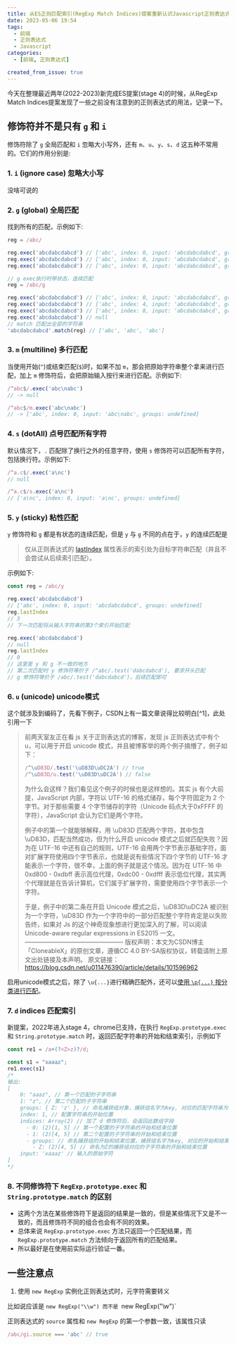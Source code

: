 ```yaml
---
title: 从ES正则匹配索引(RegExp Match Indices)提案重新认识Javascript正则表达式
date: 2023-05-06 19:54
tags:
  - 前端
  - 正则表达式
  - Javascript
categories:
  - [前端, 正则表达式]

created_from_issue: true
---
```


今天在整理最近两年(2022-2023)新完成ES提案(stage 4)的时候，从RegExp Match Indices提案发现了一些之前没有注意到的正则表达式的用法，记录一下。

<!-- more -->

## 修饰符并不是只有 `g` 和 `i`

修饰符除了 `g` 全局匹配和 `i` 忽略大小写外，还有 `m`、`u`、`y`、`s`、`d` 这五种不常用的。它们的作用分别是:

### 1. `i` (ignore case) 忽略大小写

没啥可说的

### 2. `g` (global) 全局匹配

找到所有的匹配，示例如下:

```javascript
reg = /abc/

reg.exec('abcdabcdabcd') // ['abc', index: 0, input: 'abcdabcdabcd', groups: undefined]
reg.exec('abcdabcdabcd') // ['abc', index: 0, input: 'abcdabcdabcd', groups: undefined]
reg.exec('abcdabcdabcd') // ['abc', index: 0, input: 'abcdabcdabcd', groups: undefined]

// g exec执行时带状态，连续匹配
reg = /abc/g

reg.exec('abcdabcdabcd') // ['abc', index: 0, input: 'abcdabcdabcd', groups: undefined]
reg.exec('abcdabcdabcd') // ['abc', index: 4, input: 'abcdabcdabcd', groups: undefined]
reg.exec('abcdabcdabcd') // ['abc', index: 8, input: 'abcdabcdabcd', groups: undefined]
reg.exec('abcdabcdabcd') // null
// match 匹配出全部的字符串
'abcdabcdabcd'.match(reg) // ['abc', 'abc', 'abc'] 
```

### 3. `m` (multiline) 多行匹配

当使用开始(`^`)或结束匹配(`$`)时，如果不加 `m`，那会把原始字符串整个拿来进行匹配，加上 `m` 修饰符后，会把原始输入按行来进行匹配。示例如下:

```javascript
/^abc$/.exec('abc\nabc')
// -> null

/^abc$/m.exec('abc\nabc')
// -> ['abc', index: 0, input: 'abc\nabc', groups: undefined]
```

### 4. `s` (dotAll) 点号匹配所有字符

默认情况下，`.` 匹配除了换行之外的任意字符，使用 `s` 修饰符可以匹配所有字符，包括换行符。示例如下:

```javascript
/^a.c$/.exec('a\nc')
// null

/^a.c$/s.exec('a\nc')
// ['a\nc', index: 0, input: 'a\nc', groups: undefined]
```

### 5. `y` (sticky) 粘性匹配

`y` 修饰符和 `g` 都是有状态的连续匹配，但是 `y` 与 `g` 不同的点在于，`y` 的连续匹配是
> 仅从正则表达式的 [lastIndex](https://developer.mozilla.org/zh-CN/docs/Web/JavaScript/Reference/Global_Objects/RegExp/lastIndex) 属性表示的索引处为目标字符串匹配（并且不会尝试从后续索引匹配）。

示例如下:

```javascript
const reg = /abc/y

reg.exec('abcdabcdabcd')
// ['abc', index: 0, input: 'abcdabcdabcd', groups: undefined]
reg.lastIndex
// 3
// 下一次匹配将从输入字符串的第3个索引开始匹配

reg.exec('abcdabcdabcd')
// null
reg.lastIndex
// 0
// 这里是 y 和 g 不一致的地方
// 第二次匹配时 y 修饰符等价于 /^abc/.test('dabcdabcd'), 要求开头匹配
// g 修饰符等价于 /abc/.test('dabcdabcd')，后续匹配即可
```

### 6. `u` (unicode) unicode模式

这个就涉及到编码了，先看下例子，CSDN上有一篇文章说得比较明白[^1]，此处引用一下

>
>前两天室友正在看 js 关于正则表达式的博客，发现 js 正则表达式中有个 u，可以用于开启 unicode 模式，并且被博客举的两个例子搞懵了，例子如下：
> ```javascript
> /^\uD83D/.test('\uD83D\uDC2A') // true
> /^\uD83D/u.test('\uD83D\uDC2A') // false
> ```
>为什么会这样？我们看见这个例子的时候也是这样想的。其实 js 有个大前提，JavaScript 内部，字符以 UTF-16 的格式储存，每个字符固定为 2 个字节。对于那些需要 4 个字节储存的字符（Unicode 码点大于0xFFFF 的字符），JavaScript 会认为它们是两个字符。
>
>例子中的第一个就能够解释，用 \uD83D 匹配两个字符，其中包含 \uD83D，匹配当然成功，但为什么开启 unicode 模式之后就匹配失败？因为在 UTF-16 中还有自己的规则，UTF-16 会用两个字节表示基础字符，面对扩展字符使用四个字节表示，也就是说有些情况下四个字节的 UTF-16 才能表示一个字符，很不幸，上面的例子就是这个情况。因为在 UTF-16 中 0xd800 - 0xdbff 表示高位代理，0xdc00 - 0xdfff 表示低位代理，其实两个代理就是在告诉计算机，它们属于扩展字符，需要使用四个字节表示一个字符。
>
>于是，例子中的第二条在开启 Unicode 模式之后，\uD83D\uDC2A 被识别为一个字符，\uD83D 作为一个字符中的一部分匹配整个字符肯定是以失败告终，如果对 Js 的这个神奇现象想进行更加深入的了解，可以阅读 Unicode-aware regular expressions in ES2015 一文。
> ————————————————
> 版权声明：本文为CSDN博主「CloneableX」的原创文章，遵循CC 4.0 BY-SA版权协议，转载请附上原文出处链接及本声明。
> 原文链接：https://blog.csdn.net/u011476390/article/details/101596962

启用unicode模式之后，除了 `\u{...}`进行精确匹配外，还可以[使用 `\p{...}` 按分类进行匹配](https://developer.mozilla.org/zh-CN/docs/Web/JavaScript/Reference/Regular_expressions/Unicode_character_class_escape)。

### 7. `d` indices 匹配索引

新提案，2022年进入stage 4，chrome已支持，在执行 `RegExp.prototype.exec` 和 `String.prototype.match` 时，返回匹配字符串的开始和结束索引，示例如下

```javascript
const re1 = /a+(?<Z>z)?/d;

const s1 = "xaaaz";
re1.exec(s1)
/*
输出: 
[
    0: "aaaz", // 第一个匹配的子字符串
    1: "z", // 第二个匹配的子字符串
    groups: { Z: 'z' }, // 命名捕获组对象，捕获组名字为key, 对应的匹配字符串为value
    index: 1, // 配置字符串的开始位置
    indices: Array(2) // 加了 d 修饰符后，会返回此数组字段
      - 0: (2)[1, 5] // 第一个配置的子字符串的开始和结束位置
      - 1: (2)[4, 5] // 第二个配置的子字符串的开始和结束位置
      - groups: // 命名捕获组的开始和结束位置，捕获组名字为key, 对应的开始和结束位置为value
        - Z: (2)[4, 5] // 命名为Z的捕获组对应的子字符串的开始和结束位置
    input: 'xaaaz' // 输入的原始字符
]
*/
```

### 8. 不同修饰符下 `RegExp.prototype.exec` 和 `String.prototype.match` 的区别

- 这两个方法在某些修饰符下是返回的结果是一致的，但是某些情况下又是不一致的，而且修饰符不同的组合也会有不同的效果。
- 总体来说 `RegExp.prototype.exec` 方法只返回一个匹配结果，而 `RegExp.prototype.match` 方法倾向于返回所有的匹配结果。
- 所以最好是在使用前实际运行验证一番。

## 一些注意点

1. 使用 `new RegExp` 实例化正则表达式时，元字符需要转义

比如说应该是 `new RegExp("\\w") 而不是 `new RegExp("\w")`

正则表达式的 `source` 属性和 `new RegExp` 的第一个参数一致，该属性只读

```javascript
/abc/gi.source === 'abc' // true
```

